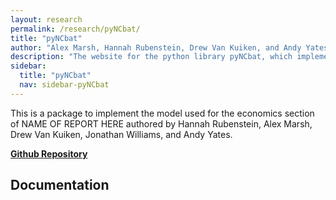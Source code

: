 ```yaml
---
layout: research
permalink: /research/pyNCbat/
title: "pyNCbat"
author: "Alex Marsh, Hannah Rubenstein, Drew Van Kuiken, and Andy Yates."
description: "The website for the python library pyNCbat, which implements the code to numerical solve the model used in TITLE."
sidebar:
  title: "pyNCbat"
  nav: sidebar-pyNCbat
---
```


This is a package to implement the model used for the economics section of NAME OF REPORT HERE authored by Hannah Rubenstein, Alex Marsh, Drew Van Kuiken, Jonathan Williams, and Andy Yates.

<a href="https://github.com/alexiom/pyNCbat/"><i class="fa-brands fa-github" style="color:gray;font-size=$type-size-4"></i> <strong>Github Repository</strong></a>

## Documentation